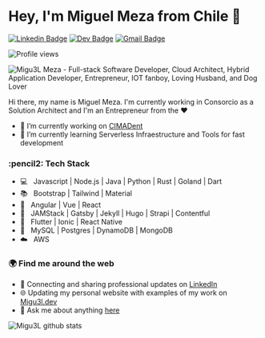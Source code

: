 # Hey, I'm Miguel Meza from Chile :wave:

[![Linkedin Badge](https://img.shields.io/badge/-Linkedin-blue?style=flat-square&logo=Linkedin&logoColor=white&link=https://www.linkedin.com/in/boadude/)](https://www.linkedin.com/in/boadude/)
[![Dev Badge](https://img.shields.io/badge/-DEV.to-black?style=flat-square&logo=dev.to&logoColor=white&link=https://dev.to/migu3l)](https://dev.to/migu3l) 
[![Gmail Badge](https://img.shields.io/badge/-Gmail-c14438?style=flat-square&logo=Gmail&logoColor=white&link=mailto:boadude@gmail.com)](mailto:boadude@gmail.com)

![Profile views](https://gpvc.arturio.dev/migu33l)

<img src="https://raw.githubusercontent.com/Migu33l/Migu33l/master/gh-header.gif" alt="Migu3L Meza - Full-stack Software Developer, Cloud Architect, Hybrid Application Developer, Entrepreneur, IOT fanboy, Loving Husband, and Dog Lover">


Hi there, my name is Miguel Meza. I'm currently working in Consorcio as a Solution Architect and I'm an Entrepreneur from the :heart:

- :punch: I’m currently working on [CIMADent](https://cimadent.cl)
- :page_with_curl: I’m currently learning Serverless Infraestructure and Tools for fast development

<h3>:pencil2: Tech Stack</h3>

- :computer: &nbsp; Javascript | Node.js | Java | Python | Rust | Goland | Dart
- :books: &nbsp; Bootstrap | Tailwind | Material
- :triangular_ruler: &nbsp; Angular | Vue | React
- :bookmark_tabs: &nbsp; JAMStack | Gatsby | Jekyll | Hugo | Strapi | Contentful
- :iphone: &nbsp; Flutter | Ionic | React Native
- :battery: &nbsp; MySQL | Postgres | DynamoDB | MongoDB
- :cloud: &nbsp; AWS

<h3>🌍 Find me around the web</h3>

- 💼 Connecting and sharing professional updates on <a href="https://www.linkedin.com/in/boadude/">LinkedIn</a>
- 🌐 Updating my personal website with examples of my work on <a href="https://migu3l.dev">Migu3l.dev</a>
- :speech_balloon: Ask me about anything [here](https://github.com/Migu33l/Migu33l/issues)

![Migu3L github stats](https://github-readme-stats.vercel.app/api?username=Migu33l&count_private=true&show_icons=true)
